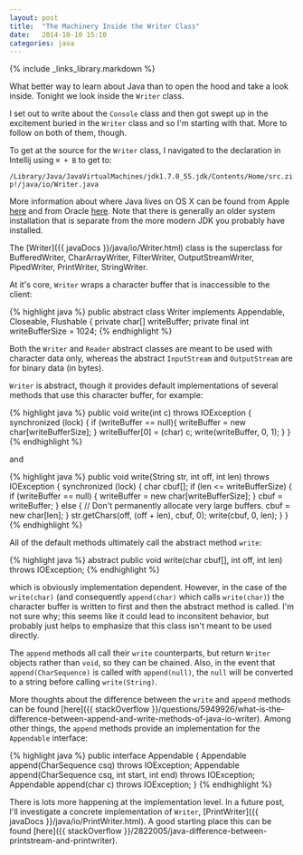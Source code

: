 ```yaml
---
layout: post
title:  "The Machinery Inside the Writer Class"
date:   2014-10-10 15:10
categories: java
---
```



{% include _links_library.markdown %}

What better way to learn about Java than to open the hood and take a look inside.  Tonight we look inside the `Writer` class. 

I set out to write about the `Console` class and then got swept up in the excitement buried in the `Writer` class and so I'm 
starting with that.  More to follow on both of them, though.

To get at the source for the `Writer` class, I navigated to the declaration in Intellij using `⌘ + B` to get to:

`/Library/Java/JavaVirtualMachines/jdk1.7.0_55.jdk/Contents/Home/src.zip!/java/io/Writer.java`

More information about where Java lives on OS X can be found from Apple [here](https://developer.apple.com/library/mac/documentation/Java/Conceptual/Java14Development/02-JavaDevTools/JavaDevTools.html) and from Oracle [here](http://docs.oracle.com/javase/7/docs/webnotes/install/mac/mac-jdk.html).  Note that there is generally an older system installation that is separate from the more modern JDK you probably have installed.

The [Writer]({{ javaDocs }}/java/io/Writer.html) class is the superclass for BufferedWriter, CharArrayWriter, FilterWriter, OutputStreamWriter, PipedWriter, PrintWriter, StringWriter.  

At it's core, `Writer` wraps a character buffer that is inaccessible to the client:

{% highlight java %}
public abstract class Writer implements Appendable, Closeable, Flushable {
  private char[] writeBuffer;
  private final int writeBufferSize = 1024;
{% endhighlight %}

Both the `Writer` and `Reader` abstract classes are meant to be used with character data only, whereas the abstract `InputStream`
and `OutputStream` are for binary data (in bytes).

`Writer` is abstract, though it provides default implementations of several methods that use this character buffer, for example:

{% highlight java %} 
public void write(int c) throws IOException {
    synchronized (lock) {
        if (writeBuffer == null){
            writeBuffer = new char[writeBufferSize];
        }
        writeBuffer[0] = (char) c;
        write(writeBuffer, 0, 1);
    }
}
{% endhighlight %}

and

{% highlight java %} 
    public void write(String str, int off, int len) throws IOException {
        synchronized (lock) {
            char cbuf[];
            if (len <= writeBufferSize) {
                if (writeBuffer == null) {
                    writeBuffer = new char[writeBufferSize];
                }
                cbuf = writeBuffer;
            } else {    // Don't permanently allocate very large buffers.
                cbuf = new char[len];
            }
            str.getChars(off, (off + len), cbuf, 0);
            write(cbuf, 0, len);
        }
    }
{% endhighlight %}

All of the default methods ultimately call the abstract method `write`: 

{% highlight java %}
abstract public void write(char cbuf[], int off, int len) throws IOException;
{% endhighlight %}

which is obviously implementation dependent.  However, in the case of the `write(char)` (and consequently `append(char)` which calls `write(char)`) the character buffer is written to first and then the abstract method is called.  I'm not sure why; this seems like it could lead to inconsitent 
behavior, but probably just helps to emphasize that this class isn't meant to be used directly.

The `append` methods all call their `write` counterparts, but return `Writer` objects rather than `void`, so they can be chained.  Also, in the event
that `append(CharSequence)` is called with `append(null)`, the `null` will be converted to a string before calling `write(String)`.

More thoughts about the difference between the `write` and `append` methods can be found [here]({{ stackOverflow }}/questions/5949926/what-is-the-difference-between-append-and-write-methods-of-java-io-writer).  Among other things, the `append` methods provide an implementation for the `Appendable` interface:

{% highlight java %}
public interface Appendable {
    Appendable append(CharSequence csq) throws IOException;
    Appendable append(CharSequence csq, int start, int end) throws IOException;
    Appendable append(char c) throws IOException;
}
{% endhighlight %}

There is lots more happening at the implementation level. In a future post, I'll investigate a concrete implementation of `Writer`, [PrintWriter]({{ javaDocs }}/java/io/PrintWriter.html). A good starting place this can be found [here]({{ stackOverflow }}/2822005/java-difference-between-printstream-and-printwriter).



